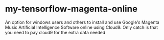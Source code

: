 # my-tensorflow-magenta-online
An option for windows users and others to install and use Google's Magenta Music Artificial Intelligence Software online using Cloud9. Only catch is that you need to pay cloud9 for the extra data needed
